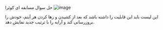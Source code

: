 حل سوال مسابقه ای کوئرا 
![image](https://github.com/user-attachments/assets/5da1a27b-788a-4c09-935b-d8900955d3f9)

این لیست باید این قابلیت را داشته باشد که بعد از کشیدن و رها کردن هر آیتم، خودش را بروزرسانی کند و آرایه را با ترتیب جدید نمایش دهد.
